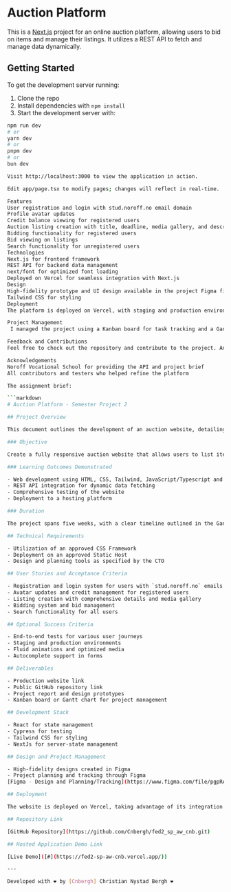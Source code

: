 # Auction Platform

This is a [Next.js](https://nextjs.org/) project for an online auction platform, allowing users to bid on items and manage their listings. It utilizes a REST API to fetch and manage data dynamically.

## Getting Started

To get the development server running:

1. Clone the repo
2. Install dependencies with `npm install`
3. Start the development server with:

```bash
npm run dev
# or
yarn dev
# or
pnpm dev
# or
bun dev

Visit http://localhost:3000 to view the application in action.

Edit app/page.tsx to modify pages; changes will reflect in real-time.

Features
User registration and login with stud.noroff.no email domain
Profile avatar updates
Credit balance viewing for registered users
Auction listing creation with title, deadline, media gallery, and description
Bidding functionality for registered users
Bid viewing on listings
Search functionality for unregistered users
Technologies
Next.js for frontend framework
REST API for backend data management
next/font for optimized font loading
Deployed on Vercel for seamless integration with Next.js
Design
High-fidelity prototype and UI design available in the project Figma file
Tailwind CSS for styling
Deployment
The platform is deployed on Vercel, with staging and production environments set up for continuous deployment and integration.

Project Management
 I managed the project using a Kanban board for task tracking and a Gantt chart for scheduling. Links to these resources are included in the project documentation.

Feedback and Contributions
Feel free to check out the repository and contribute to the project. Any feedback or contributions are welcome!

Acknowledgements
Noroff Vocational School for providing the API and project brief
All contributors and testers who helped refine the platform

The assignment brief:

```markdown
# Auction Platform - Semester Project 2

## Project Overview

This document outlines the development of an auction website, detailing the process from conception to deployment. It highlights the primary features, technologies used, design considerations, and project management tools.

### Objective

Create a fully responsive auction website that allows users to list items, bid on products, and manage auctions effectively.

### Learning Outcomes Demonstrated

- Web development using HTML, CSS, Tailwind, JavaScript/Typescript and React/NextJS.
- REST API integration for dynamic data fetching
- Comprehensive testing of the website
- Deployment to a hosting platform

### Duration

The project spans five weeks, with a clear timeline outlined in the Gantt chart.

## Technical Requirements

- Utilization of an approved CSS Framework
- Deployment on an approved Static Host
- Design and planning tools as specified by the CTO

## User Stories and Acceptance Criteria

- Registration and login system for users with `stud.noroff.no` emails
- Avatar updates and credit management for registered users
- Listing creation with comprehensive details and media gallery
- Bidding system and bid management
- Search functionality for all users

## Optional Success Criteria

- End-to-end tests for various user journeys
- Staging and production environments
- Fluid animations and optimized media
- Autocomplete support in forms

## Deliverables

- Production website link
- Public GitHub repository link
- Project report and design prototypes
- Kanban board or Gantt chart for project management

## Development Stack

- React for state management
- Cypress for testing
- Tailwind CSS for styling
- NextJs for server-state management

## Design and Project Management

- High-fidelity designs created in Figma
- Project planning and tracking through Figma
[Figma - Design and Planning/Tracking](https://www.figma.com/file/pgpRApFa0cxECQp6fYgmNn/Semester-Project-2?type=design&node-id=0%3A1&mode=design&t=4HncNkzNiNjk5KAK-1)

## Deployment

The website is deployed on Vercel, taking advantage of its integration with GitHub for continuous deployment.

## Repository Link

[GitHub Repository](https://github.com/Cnbergh/fed2_sp_aw_cnb.git)

## Hosted Application Demo Link

[Live Demo]([#](https://fed2-sp-aw-cnb.vercel.app/))

---

Developed with ❤️ by [Cnbergh] Christian Nystad Bergh ❤️